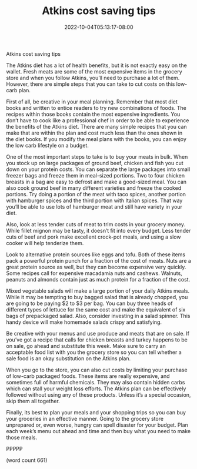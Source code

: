﻿---
title: "Atkins cost saving tips"
date: 2022-10-04T05:13:17-08:00
description: "Text Tips for Web Success"
featured_image: "/images/Text.jpg"
tags: ["Text"]
---

Atkins cost saving tips

The Atkins diet has a lot of health benefits, but it is not exactly easy on the wallet. Fresh meats are some of the most expensive items in the grocery store and when you follow Atkins, you’ll need to purchase a lot of them. However, there are simple steps that you can take to cut costs on this low-carb plan.

First of all, be creative in your meal planning. Remember that most diet books and written to entice readers to try new combinations of foods. The recipes within those books contain the most expensive ingredients. You don’t have to cook like a professional chef in order to be able to experience the benefits of the Atkins diet. There are many simple recipes that you can make that are within the plan and cost much less than the ones shown in the diet books. If you modify the meal plans with the books, you can enjoy the low carb lifestyle on a budget.

One of the most important steps to take is to buy your meats in bulk. When you stock up on large packages of ground beef, chicken and fish you cut down on your protein costs. You can separate the large packages into small freezer bags and freeze them in meal-sized portions. Two to four chicken breasts in a bag are easy to defrost and make a good-sized meal. You can also cook ground beef in many different varieties and freeze the cooked portions. Try doing a portion of the meat with taco spices, another portion with hamburger spices and the third portion with Italian spices. That way you’ll be able to use lots of hamburger meat and still have variety in your diet.

Also, look at less tender cuts of meat to trim costs in your grocery money. While fillet mignon may be tasty, it doesn’t fit into every budget. Less tender cuts of beef and pork make excellent crock-pot meals, and using a slow cooker will help tenderize them. 

Look to alternative protein sources like eggs and tofu. Both of these items pack a powerful protein punch for a fraction of the cost of meats. Nuts are a great protein source as well, but they can become expensive very quickly. Some recipes call for expensive macadamia nuts and cashews. Walnuts, peanuts and almonds contain just as much protein for a fraction of the cost. 

Mixed vegetable salads will make a large portion of your daily Atkins meals. While it may be tempting to buy bagged salad that is already chopped, you are going to be paying $2 to $3 per bag. You can buy three heads of different types of lettuce for the same cost and make the equivalent of six bags of prepackaged salad. Also, consider investing in a salad spinner. This handy device will make homemade salads crispy and satisfying.

Be creative with your menus and use produce and meats that are on sale. If you’ve got a recipe that calls for chicken breasts and turkey happens to be on sale, go ahead and substitute this week. Make sure to carry an acceptable food list with you the grocery store so you can tell whether a sale food is an okay substitution on the Atkins plan.

When you go to the store, you can also cut costs by limiting your purchase of low-carb packaged foods. These items are really expensive, and sometimes full of harmful chemicals. They may also contain hidden carbs which can stall your weight loss efforts. The Atkins plan can be effectively followed without using any of these products. Unless it’s a special occasion, skip them all together.

Finally, its best to plan your meals and your shopping trips so you can buy your groceries in an effective manner. Going to the grocery store unprepared or, even worse, hungry can spell disaster for your budget. Plan each week’s menu out ahead and time and then buy what you need to make those meals.

PPPPP

(word count 661)
